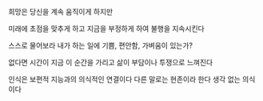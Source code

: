 희망은 당신을 계속 움직이게 하지만

미래에 초점을 맞추게 하고 지금을 부정하게 하여 불행을 지속시킨다

스스로 물어보라 내가 하는 일에 기쁨, 편안함, 가벼움이 있는가?

없다면 시간이 지금 이 순간을 가리고 삶이 부담이나 투쟁으로 느껴진다

인식은 보편적 지능과의 의식적인 연결이다 다른 말로는 현존이라 한다 생각 없는 의식이다

